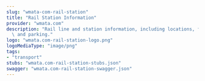 ```yaml
---
slug: "wmata-com-rail-station"
title: "Rail Station Information"
provider: "wmata.com"
description: "Rail line and station information, including locations, fares, times,\
  \ and parking."
logo: "wmata.com-rail-station-logo.png"
logoMediaType: "image/png"
tags:
- "transport"
stubs: "wmata.com-rail-station-stubs.json"
swagger: "wmata.com-rail-station-swagger.json"
---
```

